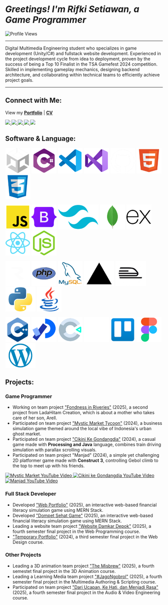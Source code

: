 # _Greetings! I'm Rifki Setiawan, a Game Programmer_

<img src="https://komarev.com/ghpvc/?username=rifkisetiawan0101&label=Profile%20views&color=EE4B2B&style=flat" alt="Profile Views"/>

---

Digital Multimedia Engineering student who specializes in game development (Unity/C#) and fullstack website development. Experienced in the project development cycle from idea to deployment, proven by the success of being a Top 10 Finalist in the TSA Gamefest 2024 competition. Skilled in implementing gameplay mechanics, designing backend architecture, and collaborating within technical teams to efficiently achieve project goals.

---

## Connect with Me:

View my [**Portfolio**](https://my-web-portfolio-rifkisetiawan0101s-projects.vercel.app/) | 
[**CV**](https://drive.google.com/drive/folders/1nfHXCFGkdqJYGJe5yiUhc_whtMdLuIsx?usp=sharing)

<p align="left">
  <a href="https://linkedin.com/in/rifki-setiawan0101" target="_blank" rel="noopener noreferrer">
    <img src="https://img.shields.io/badge/LINKEDIN-0A66C2?style=for-the-badge&logo=linkedin&logoColor=white" />
  </a>
  <a href="https://github.com/rifkisetiawan0101" target="_blank" rel="noopener noreferrer">
    <img src="https://img.shields.io/badge/GITHUB-181717?style=for-the-badge&logo=github&logoColor=white" />
  </a>
<!--   <a href="https://www.behance.net/rifkisetiawan3" target="_blank" rel="noopener noreferrer">
    <img src="https://img.shields.io/badge/BEHANCE-1769FF?style=for-the-badge&logo=behance&logoColor=white" />
  </a> -->
  <a href="https://itch.io/profile/rstiawann" target="_blank" rel="noopener noreferrer">
    <img src="https://img.shields.io/badge/ITCH.IO-FA5C5C?style=for-the-badge&logo=itchdotio&logoColor=white" />
  </a>
  <a href="https://instagram.com/rstiawann_" target="_blank" rel="noopener noreferrer">
    <img src="https://img.shields.io/badge/INSTAGRAM-E4605F?style=for-the-badge&logo=instagram&logoColor=white" />
  </a>
  <a href="https://youtube.com/@rstiawann" target="_blank" rel="noopener noreferrer">
    <img src="https://img.shields.io/badge/YOUTUBE-FF0000?style=for-the-badge&logo=youtube&logoColor=white" />
  </a>
</p>

## Software & Language:

<p align="left">
  <!-- Baris 1 -->
  <a href="https://unity.com/"><img src="images/unity-white.png" alt="Unity" style="height:80px;"/></a>
  <a href="https://learn.microsoft.com/en-us/dotnet/csharp/"><img src="images/csharp.png" alt="C#" style="height:80px;"/></a>
  <a href="https://code.visualstudio.com/"><img src="images/vs-code.png" alt="VS Code" style="height:80px;"/></a>
  <a href="https://visualstudio.microsoft.com/"><img src="images/vs.png" alt="Visual Studio" style="height:80px;"/></a>
  <a href="https://github.com/"><img src="images/github-white.png" alt="GitHub" style="height:80px;"/></a>
  <a href="https://developer.mozilla.org/en-US/docs/Web/HTML"><img src="images/html5.png" alt="HTML5" style="height:80px;"/></a>
  <a href="https://developer.mozilla.org/en-US/docs/Web/CSS"><img src="images/css3.png" alt="CSS3" style="height:80px;"/></a>
</p>

<p align="left">
  <!-- Baris 2 -->
  <a href="https://developer.mozilla.org/en-US/docs/Web/JavaScript"><img src="images/js.png" alt="JavaScript" style="height:80px;"/></a>
  <a href="https://getbootstrap.com/"><img src="images/bootstrap.png" alt="Bootstrap" style="height:80px;"/></a>
  <a href="https://tailwindcss.com/"><img src="images/tailwind.png" alt="Tailwind" style="height:80px;"/></a>
  <a href="https://www.mongodb.com/"><img src="images/mongoDB.png" alt="MongoDB" style="height:80px;"/></a>
  <a href="https://expressjs.com/"><img src="images/express.png" alt="Express.js" style="height:80px;"/></a>
  <a href="https://react.dev/"><img src="images/react.png" alt="React" style="height:80px;"/></a>
  <a href="https://nodejs.org/"><img src="images/node.png" alt="Node.js" style="height:80px;"/></a>
</p>

<p align="left">
  <!-- Baris 3 -->
  <a href="https://resend.com/"><img src="images/resend-white.png" alt="Resend API" style="height:80px;"/></a>
  <a href="https://www.php.net/"><img src="images/php.png" alt="PHP" style="height:80px;"/></a>
  <a href="https://www.mysql.com/"><img src="images/mysql.png" alt="MySQL" style="height:80px;"/></a>
  <a href="https://vercel.com/"><img src="images/vercel.png" alt="Vercel" style="height:80px;"/></a>
  <a href="https://railway.app/"><img src="images/railway.png" alt="Railway" style="height:80px;"/></a>
  <a href="https://www.python.org/"><img src="images/phyton.png" alt="Python" style="height:80px;"/></a>
  <a href="https://www.java.com/"><img src="images/java.png" alt="Java" style="height:80px;"/></a>
</p>

<p align="left">
  <!-- Baris 4 -->
  <a href="https://isocpp.org/"><img src="images/c++.png" alt="C++" style="height:80px;"/></a>
  <a href="https://processing.org/"><img src="images/processing.png" alt="Processing" style="height:80px;"/></a>
  <a href="https://www.construct.net/en"><img src="images/construct3.png" alt="Construct 3" style="height:80px;"/></a>
  <a href="https://www.notion.so/"><img src="images/notion-white.png" alt="Notion" style="height:80px;"/></a>
  <a href="https://trello.com/"><img src="images/trello.png" alt="Trello" style="height:80px;"/></a>
  <a href="https://www.figma.com/"><img src="images/figma.png" alt="Figma" style="height:80px;"/></a>
  <a href="https://wordpress.org/"><img src="images/wordpress.png" alt="WordPress" style="height:80px;"/></a>
</p>


## Projects:

### Game Programmer

- Working on team project ["Fondness in Riveries"](https://github.com/rifkisetiawan0101/Fondness-In-Riveries) (2025), a second project from LadaHitam Creation, which is about a mother who takes care of her son, Arell.
- Participated on team project ["Mystic Market Tycoon"](https://github.com/rifkisetiawan0101/MysticMarketTycoon) (2024), a business simulation game themed around the local vibe of Indonesia's urban ghost market.
- Participated on team project ["Cikini Ke Gondangdia"](https://github.com/rifkisetiawan0101/Cikini-Ke-Gondangdia) (2024), a casual game made with **Processing and Java** language, combines train driving simulation with parallax scrolling visuals.
- Participated on team project "Manjad" (2024), a simple yet challenging 2D platformer game made with **Construct 3**, controlling Gebol climb to the top to meet up with his friends.

<p align="left">
  <!-- Mystic Market -->
  <a href="https://youtu.be/CdgIDbUS7bo?si=EKWbWNgNMICkFkAc" target="_blank">
    <img src="https://img.youtube.com/vi/CdgIDbUS7bo/0.jpg" alt="Mystic Market YouTube Video" width="260"/>
  </a>
  <!-- Cikini ke Gondangdia -->
  <a href="https://youtu.be/vSi4UqEW16I?si=H29lKZX52JJBtkf9" target="_blank">
    <img src="https://img.youtube.com/vi/vSi4UqEW16I/0.jpg" alt="Cikini ke Gondangdia YouTube Video" width="260"/>
  </a>
  <!-- Manjad -->
  <a href="https://youtu.be/qTV3yais-3U?si=QI4nCRHTXzUw-EG4" target="_blank">
    <img src="https://img.youtube.com/vi/qTV3yais-3U/0.jpg" alt="Manjad YouTube Video" width="260"/>
  </a>
</p>

### Full Stack Developer

- Developed ["Web Portfolio"](https://github.com/rifkisetiawan0101/my-web-portfolio) (2025), an interactive web-based financial literacy simulation game using MERN Stack.
- Developed ["Dompet Sehat Game"](https://github.com/rifkisetiawan0101/Dompet-Sehat-Game) (2025), an interactive web-based financial literacy simulation game using MERN Stack.
- Leading a website team project ["Website Damkar Depok"](https://github.com/rifkisetiawan0101/Website-Damkar-Depok) (2025), a fourth semester final project in the Web Programming course.
- ["Temporary Portfolio"](https://github.com/rifkisetiawan0101/Personal-Portfolio) (2024), a third semester final project in the Web Design course.

### Other Projects

- Leading a 3D animation team project ["The Misbrew"](https://youtu.be/KhWlnyI7htA?feature=shared) (2025), a fourth semestet final project in the 3D Animation course.
- Leading a Learning Media team project ["#JagoNgobrol"](https://youtu.be/rHxLwGc80PQ?feature=shared) (2025), a fourth semester final project in the Multimedia Authoring & Scripting course.
- Participated on team project ["Dari Ucapan, Ke Hati, dan Menjadi Rasa"](https://youtu.be/odorBME8NAI?feature=shared) (2025), a fourth semester final project in the Audio & Video Engineering course. 
